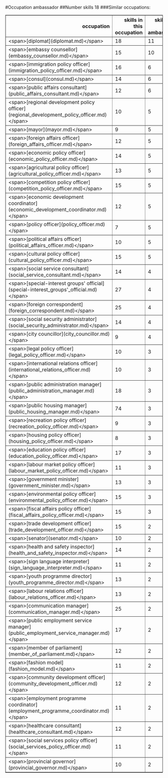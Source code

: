 #Occupation ambassador
##Number skills 18
###Similar occupations:
<table border="1" class="dataframe">
  <thead>
    <tr style="text-align: right;">
      <th>occupation</th>
      <th>skills in this occupation</th>
      <th>skills that match ambassador</th>
      <th>percentage match with ambassador</th>
      <th>skills not in ambassador</th>
    </tr>
  </thead>
  <tbody>
    <tr>
      <td>&lt;span&gt;[diplomat](diplomat.md)&lt;/span&gt;</td>
      <td>18</td>
      <td>11</td>
      <td>0.611111</td>
      <td>7</td>
    </tr>
    <tr>
      <td>&lt;span&gt;[embassy counsellor](embassy_counsellor.md)&lt;/span&gt;</td>
      <td>15</td>
      <td>10</td>
      <td>0.555556</td>
      <td>5</td>
    </tr>
    <tr>
      <td>&lt;span&gt;[immigration policy officer](immigration_policy_officer.md)&lt;/span&gt;</td>
      <td>16</td>
      <td>6</td>
      <td>0.333333</td>
      <td>10</td>
    </tr>
    <tr>
      <td>&lt;span&gt;[consul](consul.md)&lt;/span&gt;</td>
      <td>14</td>
      <td>6</td>
      <td>0.333333</td>
      <td>8</td>
    </tr>
    <tr>
      <td>&lt;span&gt;[public affairs consultant](public_affairs_consultant.md)&lt;/span&gt;</td>
      <td>12</td>
      <td>6</td>
      <td>0.333333</td>
      <td>6</td>
    </tr>
    <tr>
      <td>&lt;span&gt;[regional development policy officer](regional_development_policy_officer.md)&lt;/span&gt;</td>
      <td>10</td>
      <td>5</td>
      <td>0.277778</td>
      <td>5</td>
    </tr>
    <tr>
      <td>&lt;span&gt;[mayor](mayor.md)&lt;/span&gt;</td>
      <td>9</td>
      <td>5</td>
      <td>0.277778</td>
      <td>4</td>
    </tr>
    <tr>
      <td>&lt;span&gt;[foreign affairs officer](foreign_affairs_officer.md)&lt;/span&gt;</td>
      <td>12</td>
      <td>5</td>
      <td>0.277778</td>
      <td>7</td>
    </tr>
    <tr>
      <td>&lt;span&gt;[economic policy officer](economic_policy_officer.md)&lt;/span&gt;</td>
      <td>14</td>
      <td>5</td>
      <td>0.277778</td>
      <td>9</td>
    </tr>
    <tr>
      <td>&lt;span&gt;[agricultural policy officer](agricultural_policy_officer.md)&lt;/span&gt;</td>
      <td>13</td>
      <td>5</td>
      <td>0.277778</td>
      <td>8</td>
    </tr>
    <tr>
      <td>&lt;span&gt;[competition policy officer](competition_policy_officer.md)&lt;/span&gt;</td>
      <td>15</td>
      <td>5</td>
      <td>0.277778</td>
      <td>10</td>
    </tr>
    <tr>
      <td>&lt;span&gt;[economic development coordinator](economic_development_coordinator.md)&lt;/span&gt;</td>
      <td>12</td>
      <td>5</td>
      <td>0.277778</td>
      <td>7</td>
    </tr>
    <tr>
      <td>&lt;span&gt;[policy officer](policy_officer.md)&lt;/span&gt;</td>
      <td>7</td>
      <td>5</td>
      <td>0.277778</td>
      <td>2</td>
    </tr>
    <tr>
      <td>&lt;span&gt;[political affairs officer](political_affairs_officer.md)&lt;/span&gt;</td>
      <td>10</td>
      <td>5</td>
      <td>0.277778</td>
      <td>5</td>
    </tr>
    <tr>
      <td>&lt;span&gt;[cultural policy officer](cultural_policy_officer.md)&lt;/span&gt;</td>
      <td>15</td>
      <td>5</td>
      <td>0.277778</td>
      <td>10</td>
    </tr>
    <tr>
      <td>&lt;span&gt;[social service consultant](social_service_consultant.md)&lt;/span&gt;</td>
      <td>14</td>
      <td>4</td>
      <td>0.222222</td>
      <td>10</td>
    </tr>
    <tr>
      <td>&lt;span&gt;[special-interest groups' official](special-interest_groups'_official.md)&lt;/span&gt;</td>
      <td>27</td>
      <td>4</td>
      <td>0.222222</td>
      <td>23</td>
    </tr>
    <tr>
      <td>&lt;span&gt;[foreign correspondent](foreign_correspondent.md)&lt;/span&gt;</td>
      <td>25</td>
      <td>4</td>
      <td>0.222222</td>
      <td>21</td>
    </tr>
    <tr>
      <td>&lt;span&gt;[social security administrator](social_security_administrator.md)&lt;/span&gt;</td>
      <td>14</td>
      <td>4</td>
      <td>0.222222</td>
      <td>10</td>
    </tr>
    <tr>
      <td>&lt;span&gt;[city councillor](city_councillor.md)&lt;/span&gt;</td>
      <td>9</td>
      <td>4</td>
      <td>0.222222</td>
      <td>5</td>
    </tr>
    <tr>
      <td>&lt;span&gt;[legal policy officer](legal_policy_officer.md)&lt;/span&gt;</td>
      <td>10</td>
      <td>3</td>
      <td>0.166667</td>
      <td>7</td>
    </tr>
    <tr>
      <td>&lt;span&gt;[international relations officer](international_relations_officer.md)&lt;/span&gt;</td>
      <td>10</td>
      <td>3</td>
      <td>0.166667</td>
      <td>7</td>
    </tr>
    <tr>
      <td>&lt;span&gt;[public administration manager](public_administration_manager.md)&lt;/span&gt;</td>
      <td>18</td>
      <td>3</td>
      <td>0.166667</td>
      <td>15</td>
    </tr>
    <tr>
      <td>&lt;span&gt;[public housing manager](public_housing_manager.md)&lt;/span&gt;</td>
      <td>74</td>
      <td>3</td>
      <td>0.166667</td>
      <td>71</td>
    </tr>
    <tr>
      <td>&lt;span&gt;[recreation policy officer](recreation_policy_officer.md)&lt;/span&gt;</td>
      <td>9</td>
      <td>3</td>
      <td>0.166667</td>
      <td>6</td>
    </tr>
    <tr>
      <td>&lt;span&gt;[housing policy officer](housing_policy_officer.md)&lt;/span&gt;</td>
      <td>8</td>
      <td>3</td>
      <td>0.166667</td>
      <td>5</td>
    </tr>
    <tr>
      <td>&lt;span&gt;[education policy officer](education_policy_officer.md)&lt;/span&gt;</td>
      <td>17</td>
      <td>3</td>
      <td>0.166667</td>
      <td>14</td>
    </tr>
    <tr>
      <td>&lt;span&gt;[labour market policy officer](labour_market_policy_officer.md)&lt;/span&gt;</td>
      <td>11</td>
      <td>3</td>
      <td>0.166667</td>
      <td>8</td>
    </tr>
    <tr>
      <td>&lt;span&gt;[government minister](government_minister.md)&lt;/span&gt;</td>
      <td>13</td>
      <td>3</td>
      <td>0.166667</td>
      <td>10</td>
    </tr>
    <tr>
      <td>&lt;span&gt;[environmental policy officer](environmental_policy_officer.md)&lt;/span&gt;</td>
      <td>15</td>
      <td>3</td>
      <td>0.166667</td>
      <td>12</td>
    </tr>
    <tr>
      <td>&lt;span&gt;[fiscal affairs policy officer](fiscal_affairs_policy_officer.md)&lt;/span&gt;</td>
      <td>15</td>
      <td>3</td>
      <td>0.166667</td>
      <td>12</td>
    </tr>
    <tr>
      <td>&lt;span&gt;[trade development officer](trade_development_officer.md)&lt;/span&gt;</td>
      <td>15</td>
      <td>2</td>
      <td>0.111111</td>
      <td>13</td>
    </tr>
    <tr>
      <td>&lt;span&gt;[senator](senator.md)&lt;/span&gt;</td>
      <td>10</td>
      <td>2</td>
      <td>0.111111</td>
      <td>8</td>
    </tr>
    <tr>
      <td>&lt;span&gt;[health and safety inspector](health_and_safety_inspector.md)&lt;/span&gt;</td>
      <td>14</td>
      <td>2</td>
      <td>0.111111</td>
      <td>12</td>
    </tr>
    <tr>
      <td>&lt;span&gt;[sign language interpreter](sign_language_interpreter.md)&lt;/span&gt;</td>
      <td>11</td>
      <td>2</td>
      <td>0.111111</td>
      <td>9</td>
    </tr>
    <tr>
      <td>&lt;span&gt;[youth programme director](youth_programme_director.md)&lt;/span&gt;</td>
      <td>13</td>
      <td>2</td>
      <td>0.111111</td>
      <td>11</td>
    </tr>
    <tr>
      <td>&lt;span&gt;[labour relations officer](labour_relations_officer.md)&lt;/span&gt;</td>
      <td>13</td>
      <td>2</td>
      <td>0.111111</td>
      <td>11</td>
    </tr>
    <tr>
      <td>&lt;span&gt;[communication manager](communication_manager.md)&lt;/span&gt;</td>
      <td>25</td>
      <td>2</td>
      <td>0.111111</td>
      <td>23</td>
    </tr>
    <tr>
      <td>&lt;span&gt;[public employment service manager](public_employment_service_manager.md)&lt;/span&gt;</td>
      <td>17</td>
      <td>2</td>
      <td>0.111111</td>
      <td>15</td>
    </tr>
    <tr>
      <td>&lt;span&gt;[member of parliament](member_of_parliament.md)&lt;/span&gt;</td>
      <td>12</td>
      <td>2</td>
      <td>0.111111</td>
      <td>10</td>
    </tr>
    <tr>
      <td>&lt;span&gt;[fashion model](fashion_model.md)&lt;/span&gt;</td>
      <td>11</td>
      <td>2</td>
      <td>0.111111</td>
      <td>9</td>
    </tr>
    <tr>
      <td>&lt;span&gt;[community development officer](community_development_officer.md)&lt;/span&gt;</td>
      <td>12</td>
      <td>2</td>
      <td>0.111111</td>
      <td>10</td>
    </tr>
    <tr>
      <td>&lt;span&gt;[employment programme coordinator](employment_programme_coordinator.md)&lt;/span&gt;</td>
      <td>11</td>
      <td>2</td>
      <td>0.111111</td>
      <td>9</td>
    </tr>
    <tr>
      <td>&lt;span&gt;[healthcare consultant](healthcare_consultant.md)&lt;/span&gt;</td>
      <td>12</td>
      <td>2</td>
      <td>0.111111</td>
      <td>10</td>
    </tr>
    <tr>
      <td>&lt;span&gt;[social services policy officer](social_services_policy_officer.md)&lt;/span&gt;</td>
      <td>11</td>
      <td>2</td>
      <td>0.111111</td>
      <td>9</td>
    </tr>
    <tr>
      <td>&lt;span&gt;[provincial governor](provincial_governor.md)&lt;/span&gt;</td>
      <td>10</td>
      <td>2</td>
      <td>0.111111</td>
      <td>8</td>
    </tr>
  </tbody>
</table>

